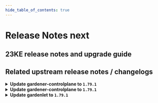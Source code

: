 ```yaml
---
hide_table_of_contents: true
---
```


# Release Notes next

## 23KE release notes and upgrade guide

## Related upstream release notes / changelogs


<details>
<summary><b>Update gardener-controlplane to <code>1.79.1</code></b></summary>

# [gardener/gardener]

## 📰 Noteworthy

- `[OPERATOR]` `gardener-resource-manager` now disables cache only for `Secrets` and `ConfigMap` if `DisableCachedClient` set to true. by @gardener-ci-robot [#8476]
## 🐛 Bug Fixes

- `[USER]` Applying Gardener resources server-side has caused the `the server is currently unable to handle the request` error which is now fixed. by @gardener-ci-robot [#8473]
- `[OPERATOR]` Several default settings of Kubernetes feature gates have been corrected. by @gardener-ci-robot [#8469]
- `[OPERATOR]` A bug has been fixed that prevented `ControllerInstallation`s from getting deleted when the backing `ControllerRegistration` with `.spec.deployment.policy={Always,AlwaysExceptNoShoots}` was deleted. by @gardener-ci-robot [#8451]

</details>

<details>
<summary><b>Update gardener-controlplane to <code>1.79.1</code></b></summary>

# [gardener/gardener]

## 📰 Noteworthy

- `[OPERATOR]` `gardener-resource-manager` now disables cache only for `Secrets` and `ConfigMap` if `DisableCachedClient` set to true. by @gardener-ci-robot [#8476]
## 🐛 Bug Fixes

- `[USER]` Applying Gardener resources server-side has caused the `the server is currently unable to handle the request` error which is now fixed. by @gardener-ci-robot [#8473]
- `[OPERATOR]` Several default settings of Kubernetes feature gates have been corrected. by @gardener-ci-robot [#8469]
- `[OPERATOR]` A bug has been fixed that prevented `ControllerInstallation`s from getting deleted when the backing `ControllerRegistration` with `.spec.deployment.policy={Always,AlwaysExceptNoShoots}` was deleted. by @gardener-ci-robot [#8451]

</details>

<details>
<summary><b>Update gardenlet to <code>1.79.1</code></b></summary>

# [gardener/gardener]

## 📰 Noteworthy

- `[OPERATOR]` `gardener-resource-manager` now disables cache only for `Secrets` and `ConfigMap` if `DisableCachedClient` set to true. by @gardener-ci-robot [#8476]
## 🐛 Bug Fixes

- `[USER]` Applying Gardener resources server-side has caused the `the server is currently unable to handle the request` error which is now fixed. by @gardener-ci-robot [#8473]
- `[OPERATOR]` Several default settings of Kubernetes feature gates have been corrected. by @gardener-ci-robot [#8469]
- `[OPERATOR]` A bug has been fixed that prevented `ControllerInstallation`s from getting deleted when the backing `ControllerRegistration` with `.spec.deployment.policy={Always,AlwaysExceptNoShoots}` was deleted. by @gardener-ci-robot [#8451]

</details>
